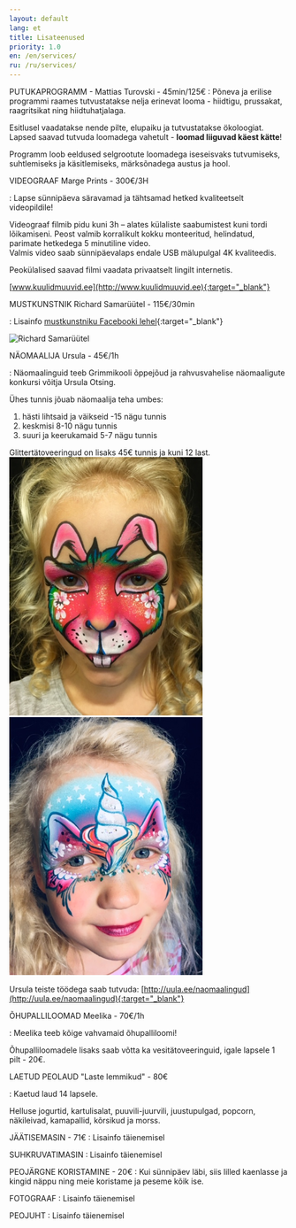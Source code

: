 ```yaml
---
layout: default
lang: et
title: Lisateenused
priority: 1.0
en: /en/services/
ru: /ru/services/
---
```

PUTUKAPROGRAMM - Mattias Turovski - 45min/125€
: Põneva ja erilise programmi raames tutvustatakse nelja erinevat looma - hiidtigu, prussakat, raagritsikat ning 
  hiidtuhatjalaga. 
  
  Esitlusel vaadatakse nende pilte, elupaiku ja tutvustatakse ökoloogiat. Lapsed saavad tutvuda loomadega  vahetult - **loomad liiguvad käest kätte**!
  
  Programm loob eeldused selgrootute loomadega iseseisvaks tutvumiseks, suhtlemiseks ja käsitlemiseks, märksõnadega austus ja   hool. 


VIDEOGRAAF Marge Prints - 300€/3H

: Lapse sünnipäeva säravamad ja tähtsamad hetked kvaliteetselt videopildile!

  Videograaf filmib pidu kuni 3h – alates külaliste saabumistest kuni tordi lõikamiseni.
  Peost valmib korralikult kokku monteeritud, helindatud, parimate hetkedega 5 minutiline video.  
  Valmis video saab sünnipäevalaps endale USB mälupulgal 4K kvaliteedis.
  
  Peokülalised saavad filmi vaadata privaatselt lingilt internetis.
  
  [www.kuulidmuuvid.ee](http://www.kuulidmuuvid.ee){:target="_blank"}


MUSTKUNSTNIK  Richard Samarüütel - 115€/30min

: Lisainfo [mustkunstniku Facebooki lehel](https://www.facebook.com/richard.samaruutel/){:target="_blank"}
  
  <img alt="Richard Samarüütel" src="https://scontent.fhen1-1.fna.fbcdn.net/v/t31.0-8/1074322_1666600350072259_767373963240585599_o.jpg?_nc_cat=108&_nc_ht=scontent.fhen1-1.fna&oh=c5834b8b9cbd9af2486e27abe8b0f4d8&oe=5D3815A8" width="350"> 
  

NÄOMAALIJA Ursula - 45€/1h

: Näomaalinguid teeb Grimmikooli õppejõud ja rahvusvahelise näomaaligute konkursi võitja Ursula Otsing. 

  Ühes tunnis jõuab näomaalija teha umbes:

  1. hästi lihtsaid ja väikseid -15 nägu tunnis
  2. keskmisi 8-10 nägu tunnis
  3. suuri ja keerukamaid 5-7 nägu tunnis

  Glittertätoveeringud on lisaks 45€ tunnis ja kuni 12 last.
  <img alt="Näomaaling Jänes" src="naomaaling1.jpg" width="350"> 
  <img alt="Näomaaling Ükssarvik" src="naomaaling2.jpg" width="350"> 
  
  Ursula teiste töödega saab tutvuda: [http://uula.ee/naomaalingud](http://uula.ee/naomaalingud){:target="_blank"}


ÕHUPALLILOOMAD Meelika - 70€/1h

: Meelika teeb kõige vahvamaid õhupalliloomi!
  
  Õhupalliloomadele lisaks saab võtta ka vesitätoveeringuid, igale lapsele 1 pilt - 20€. 


LAETUD PEOLAUD "Laste lemmikud" - 80€

: Kaetud laud 14 lapsele. 
  
  Helluse jogurtid, kartulisalat, puuvili-juurvili, juustupulgad, popcorn, näkileivad, kamapallid, kõrsikud ja morss.


JÄÄTISEMASIN - 71€
: Lisainfo täienemisel


SUHKRUVATIMASIN
: Lisainfo täienemisel


PEOJÄRGNE KORISTAMINE - 20€
: Kui sünnipäev läbi, siis lilled kaenlasse ja kingid näppu ning meie koristame ja peseme kõik ise. 


FOTOGRAAF
: Lisainfo täienemisel


PEOJUHT
: Lisainfo täienemisel
